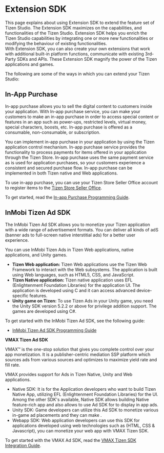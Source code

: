 # Extension SDK

This page explains about using Extension SDK to extend the feature set of Tizen Studio. The Extension SDK maximizes on the capabilities, and functionalities of the Tizen Studio. Extension SDK helps you enrich the Tizen Studio capabilities by integrating one or more new functionalities or modifying the behaviour of existing functionalities.  
With Extension SDK, you can also create your own extensions that work with additional built-in platform functions, communicate with existing 3rd-Party SDKs and APIs. These Extension SDK magnify the power of the Tizen applications and games. 

The following are some of the ways in which you can extend your Tizen Studio:

## In-App Purchase

In-app purchase allows you to sell the digital content to customers inside your application. With In-app purchase service, you can make your customers to make an in-app purchase in order to access special content or features in an app such as power-ups, restricted levels, virtual money, special characters, boosts, etc. In-app purchase is offered as a consumable, non-consumable, or subscription.

You can implement in-app purchase in your application by using the Tizen application control mechanism. In-app purchase service provides the functionality to process payments for items offered in your application through the Tizen Store. In-app purchase uses the same payment service as is used for application purchases, so your customers experience a consistent and secured purchase flow. In-app purchase can be implemented in both Tizen native and Web applications.

To use in-app purchase, you can use your Tizen Store Seller Office account to register items to the [Tizen Store Seller Office](http://seller.tizenstore.com/). 

To get started, read the [In-app Purchase Programming Guide](in-app-purchase.md).


## InMobi Tizen Ad SDK 

The InMobi Tizen Ad SDK allows you to monetize your Tizen application with a wide range of advertisement formats. You can deliver all kinds of adS (banner ads to full-screen native interstitial ads) for a better user experience.

You can use InMobi Tizen Ads in Tizen Web applications, native applications, and Unity games. 

-   **Tizen Web application:** Tizen Web applications use the Tizen Web Framework to interact with the Web subsystems. The application is built using Web languages, such as HTML5, CSS, and JavaScript.
-   **Tizen Native application:** Tizen native application uses EFL (Enlightenment Foundation Libraries) for the application UI. The application is developed using C and it can access advanced device-specific features.
-   **Unity game on Tizen:** To use Tizen Ads in your Unity game, you need the Unity SDK version 5.2.2 or above for privilege addition support. The games are developed using C#.

To get started with the InMobi Tizen Ad SDK, see the following guide:

- [InMobi Tizen Ad SDK Programming Guide](inmobi.md)


**VMAX Tizen Ad SDK**

VMAX&trade; is the one-stop solution that gives you complete control over your app monetization. It is a publisher-centric mediation SSP platform which sources ads from various sources and optimizes to maximize yield rate and fill rate.

VMAX provides support for Ads in Tizen Native, Unity and Web applications.

- Native SDK: It is for the Application developers who want to build Tizen Native App, utilizing EFL (Enlightenment Foundation Libraries) for the UI. Among the other SDK's available, Native SDK allows building Native feature-rich app and also allows to use Ad SDK for to display in app ads.
- Unity SDK: Game developers can utilize this Ad SDK to monetize various in-game ad placements and they can make .
- Webapp SDK: Web application developers can use this SDK for applications developed using web technologies such as (HTML, CSS & Javascript), you can monetize your web app with VMAX Tizen SDK. 

To get started with the VMAX Ad SDK, read the [VMAX Tizen SDK Integration Guide](vmax.md).